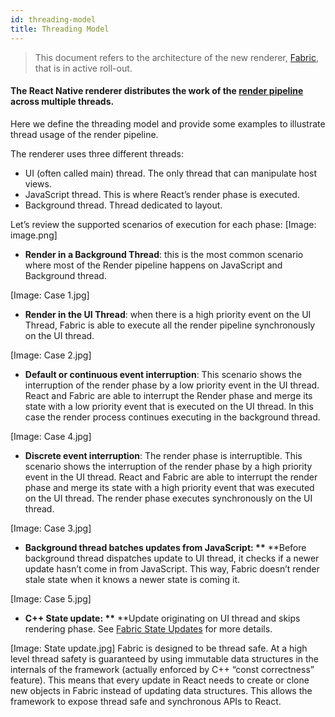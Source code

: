 ```yaml
---
id: threading-model
title: Threading Model
---
```


> This document refers to the architecture of the new renderer, [Fabric](fabric-renderer), that is in active roll-out.

#### The React Native renderer distributes the work of the [render pipeline](render-pipeline) across multiple threads.

Here we define the threading model and provide some examples to illustrate thread usage of the render pipeline.

The renderer uses three different threads:

- UI (often called main) thread. The only thread that can manipulate host views.
- JavaScript thread. This is where React’s render phase is executed.
- Background thread. Thread dedicated to layout.

Let’s review the supported scenarios of execution for each phase:
[Image: image.png]

- **Render in a Background Thread**: this is the most common scenario where most of the Render pipeline happens on JavaScript and Background thread.

[Image: Case 1.jpg]

- **Render in the UI Thread**: when there is a high priority event on the UI Thread, Fabric is able to execute all the render pipeline synchronously on the UI thread.

[Image: Case 2.jpg]

- **Default or continuous event interruption**: This scenario shows the interruption of the render phase by a low priority event in the UI thread. React and Fabric are able to interrupt the Render phase and merge its state with a low priority event that is executed on the UI thread. In this case the render process continues executing in the background thread.

[Image: Case 4.jpg]

- **Discrete event interruption**: The render phase is interruptible. This scenario shows the interruption of the render phase by a high priority event in the UI thread. React and Fabric are able to interrupt the render phase and merge its state with a high priority event that was executed on the UI thread. The render phase executes synchronously on the UI thread.

[Image: Case 3.jpg]

- **Background thread batches updates from JavaScript: \*\*** \*\*Before background thread dispatches update to UI thread, it checks if a newer update hasn’t come in from JavaScript. This way, Fabric doesn’t render stale state when it knows a newer state is coming it.

[Image: Case 5.jpg]

- **C++ State update: \*\*** \*\*Update originating on UI thread and skips rendering phase. See [Fabric State Updates](rendering#fabric-state-updates) for more details.

[Image: State update.jpg]
Fabric is designed to be thread safe. At a high level thread safety is guaranteed by using immutable data structures in the internals of the framework (actually enforced by C++ “const correctness” feature). This means that every update in React needs to create or clone new objects in Fabric instead of updating data structures. This allows the framework to expose thread safe and synchronous APIs to React.
